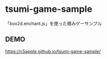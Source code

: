 # tsumi-game-sample
「box2d.enchant.js」を使った積みゲーサンプル

## DEMO
https://c5apple.github.io/tsumi-game-sample/
